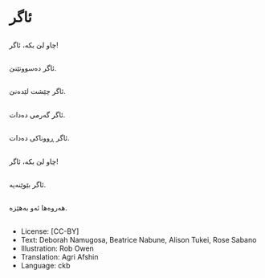 # ئاگر

##
چاو لێ بكە، ئاگر!

##
ئاگر دەسووتێنێ.

##
ئاگر چێشت لێدەنێ.

##
ئاگر گەرمی دەدات.

##
ئاگر ڕووناكی دەدات.

##
چاو لێ بكە، ئاگر!

##
ئاگر بێوێنەیە.

##
هەروەها ئەو بەهێزە.

##
* License: [CC-BY]
* Text: Deborah Namugosa, Beatrice Nabune, Alison Tukei, Rose Sabano
* Illustration: Rob Owen
* Translation: Agri Afshin
* Language: ckb
